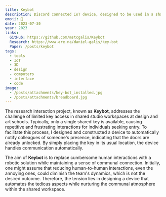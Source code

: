 ```yaml
---
title: Keybot
description: Discord connected IoT device, designed to be used in a shared workspace where only a single key is available.
emoji: 🔑
date: 2023-07-30
year: 2023
links:
  GitHub: https://github.com/mstcgalis/Keybot
  Research: https://www.are.na/daniel-galis/key-bot
  Paper: /posts/keybot
tags:
  - tools
  - IoT
  - 3D
  - design
  - computers
  - interface
  - code
image:
  - /posts/attachments/key-bot_installed.jpg
  - /posts/attachments/breadboard.jpg
---
```


The research interaction project, known as **Keybot**, addresses the challenge of limited key access in shared studio workspaces at design and art schools. Typically, only a single shared key is available, causing repetitive and frustrating interactions for individuals seeking entry. To facilitate this process, I designed and constructed a device to automatically notify colleagues of someone's presence, indicating that the doors are already unlocked. By simply placing the key in its usual location, the device handles communication automatically.

The aim of **Keybot** is to replace cumbersome human interactions with a robotic solution while maintaining a sense of communal connection. Initially, one might assume that reducing human-to-human interactions, even the annoying ones, could diminish the team's dynamics, which is not the desired outcome. Therefore, the tension lies in designing a device that automates the tedious aspects while nurturing the communal atmosphere within the shared workspace.
